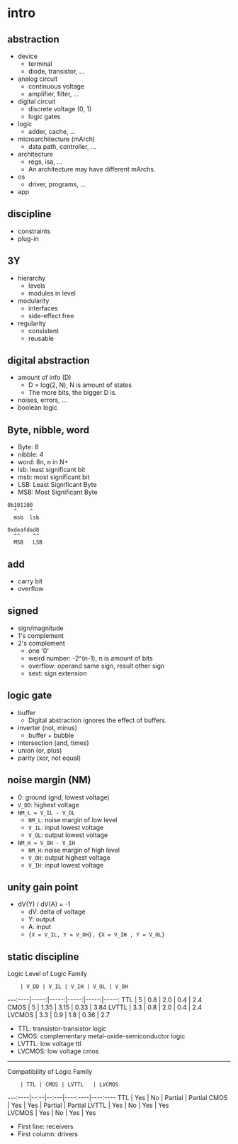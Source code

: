 # intro

## abstraction

- device
  - terminal
  - diode, transistor, ...
- analog circuit
  - continuous voltage
  - amplifier, filter, ...
- digital circuit
  - discrete voltage (0, 1)
  - logic gates
- logic
  - adder, cache, ...
- microarchitecture (mArch)
  - data path, controller, ...
- architecture
  - regs, isa, ...
  - An architecture may have different mArchs.
- os
  - driver, programs, ...
- app

## discipline

- constraints
- plug-in

## 3Y

- hierarchy
  - levels
  - modules in level
- modularity
  - interfaces
  - side-effect free
- regularity
  - consistent
  - reusable

## digital abstraction

- amount of info (D)
  - D = log(2, N), N is amount of states
  - The more bits, the bigger D is.
- noises, errors, ...
- boolean logic

## Byte, nibble, word

- Byte: 8
- nibble: 4
- word: 8n, n in N+
- lsb: least significant bit
- msb: most significant bit
- LSB: Least Significant Byte
- MSB: Most Significant Byte

```
0b101100
  ^    ^
  msb  lsb

0xdeafdad8
  ^^    ^^
  MSB   LSB
```

## add

- carry bit
- overflow

## signed

- sign/magnitude
- 1's complement
- 2's complement
  - one '0'
  - weird number: -2^(n-1), n is amount of bits
  - overflow: operand same sign, result other sign
  - sext: sign extension

## logic gate

- buffer
  - Digital abstraction ignores the effect of buffers.
- inverter (not, minus)
  - buffer + bubble
- intersection (and, times)
- union (or, plus)
- parity (xor, not equal)

## noise margin (NM)

- 0: ground (gnd, lowest voltage)
- `V_DD`: highest voltage
- `NM_L = V_IL - V_OL`
  - `NM_L`: noise margin of low level
  - `V_IL`: input lowest voltage
  - `V_OL`: output lowest voltage
- `NM_H = V_OH - V_IH`
  - `NM_H`: noise margin of high level
  - `V_OH`: output highest voltage
  - `V_IH`: input lowest voltage

## unity gain point

- dV(Y) / dV(A) = -1
  - dV: delta of voltage
  - Y: output
  - A: input
  - `{X = V_IL, Y = V_OH}, {X = V_IH , Y = V_OL}`

## static discipline

Logic Level of Logic Family

        | V_DD | V_IL | V_IH | V_OL | V_OH 
---:----|-----:|-----:|-----:|-----:|-----:
 TTL    | 5    | 0.8  | 2.0  | 0.4  | 2.4  
 CMOS   | 5    | 1.35 | 3.15 | 0.33 | 3.84 
 LVTTL  | 3.3  | 0.8  | 2.0  | 0.4  | 2.4  
 LVCMOS | 3.3  | 0.9  | 1.8  | 0.36 | 2.7  

- TTL: transistor-transistor logic
- CMOS: complementary metal-oxide-semiconductor logic
- LVTTL: low voltage ttl
- LVCMOS: low voltage cmos

---

Compatibility of Logic Family

        | TTL | CMOS | LVTTL   | LVCMOS  
---:----|--:--|--:---|----:----|----:----
 TTL    | Yes | No   | Partial | Partial 
 CMOS   | Yes | Yes  | Partial | Partial 
 LVTTL  | Yes | No   | Yes     | Yes     
 LVCMOS | Yes | No   | Yes     | Yes     

- First line: receivers
- First column: drivers

